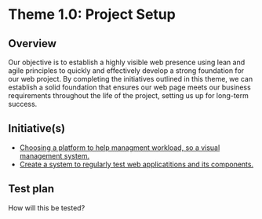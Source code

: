 # Theme 1.0: Project Setup
## Overview
Our objective is to establish a highly visible web presence using lean and agile principles to quickly and effectively
develop a strong foundation for our web project. By completing the initiatives outlined in this theme, we can establish a
solid foundation that ensures our web page meets our business requirements throughout the life of the project, setting
us up for long-term success.
## Initiative(s)

* [Choosing a platform to help managment workload, so a visual management system.](initiatives/documentation_initiative.md)
* [Create a system to regularly test web applicatitions and its components.](initiatives/initiative_devops.md)

## Test plan
How will this be tested?
